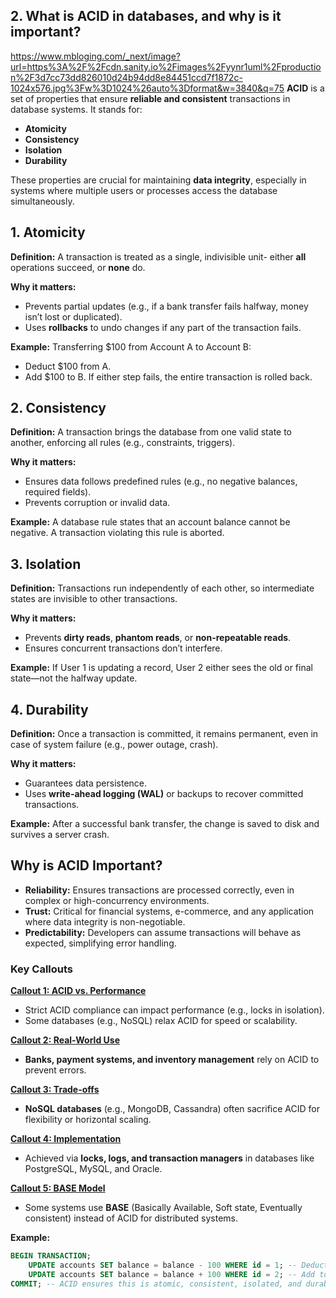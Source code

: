 ## 2. What is **ACID** in databases, and why is it important?
https://www.mbloging.com/_next/image?url=https%3A%2F%2Fcdn.sanity.io%2Fimages%2Fyynr1uml%2Fproduction%2F3d7cc73dd826010d24b94dd8e84451ccd7f1872c-1024x576.jpg%3Fw%3D1024%26auto%3Dformat&w=3840&q=75
**ACID** is a set of properties that ensure **reliable and consistent** transactions in database systems. It stands for:

- **Atomicity**
- **Consistency**
- **Isolation**
- **Durability**

These properties are crucial for maintaining **data integrity**, especially in systems where multiple users or processes access the database simultaneously.

## **1. Atomicity**
**Definition:** A transaction is treated as a single, indivisible unit- either **all** operations succeed, or **none** do.

**Why it matters:**
- Prevents partial updates (e.g., if a bank transfer fails halfway, money isn’t lost or duplicated).
- Uses **rollbacks** to undo changes if any part of the transaction fails.

**Example:**
Transferring $100 from Account A to Account B:
- Deduct $100 from A.
- Add $100 to B.
If either step fails, the entire transaction is rolled back.

## **2. Consistency**
**Definition:** A transaction brings the database from one valid state to another, enforcing all rules (e.g., constraints, triggers).

**Why it matters:**
- Ensures data follows predefined rules (e.g., no negative balances, required fields).
- Prevents corruption or invalid data.

**Example:**
A database rule states that an account balance cannot be negative. A transaction violating this rule is aborted.

## **3. Isolation**
**Definition:** Transactions run independently of each other, so intermediate states are invisible to other transactions.

**Why it matters:**
- Prevents **dirty reads**, **phantom reads**, or **non-repeatable reads**.
- Ensures concurrent transactions don’t interfere.

**Example:**
If User 1 is updating a record, User 2 either sees the old or final state—not the halfway update.

## **4. Durability**
**Definition:** Once a transaction is committed, it remains permanent, even in case of system failure (e.g., power outage, crash).

**Why it matters:**
- Guarantees data persistence.
- Uses **write-ahead logging (WAL)** or backups to recover committed transactions.

**Example:**
After a successful bank transfer, the change is saved to disk and survives a server crash.

## **Why is ACID Important?**
- **Reliability:** Ensures transactions are processed correctly, even in complex or high-concurrency environments.
- **Trust:** Critical for financial systems, e-commerce, and any application where data integrity is non-negotiable.
- **Predictability:** Developers can assume transactions will behave as expected, simplifying error handling.

### **Key Callouts**

<ins>**Callout 1: ACID vs. Performance**</ins>
- Strict ACID compliance can impact performance (e.g., locks in isolation).
- Some databases (e.g., NoSQL) relax ACID for speed or scalability.

<ins>**Callout 2: Real-World Use**</ins>
- **Banks, payment systems, and inventory management** rely on ACID to prevent errors.

<ins>**Callout 3: Trade-offs**</ins>
- **NoSQL databases** (e.g., MongoDB, Cassandra) often sacrifice ACID for flexibility or horizontal scaling.

<ins>**Callout 4: Implementation**</ins>
- Achieved via **locks, logs, and transaction managers** in databases like PostgreSQL, MySQL, and Oracle.

<ins>**Callout 5: BASE Model**</ins>
- Some systems use **BASE** (Basically Available, Soft state, Eventually consistent) instead of ACID for distributed systems.

**Example:**
```sql
BEGIN TRANSACTION;
    UPDATE accounts SET balance = balance - 100 WHERE id = 1; -- Deduct from A
    UPDATE accounts SET balance = balance + 100 WHERE id = 2; -- Add to B
COMMIT; -- ACID ensures this is atomic, consistent, isolated, and durable.
```
